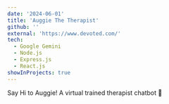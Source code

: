 ```yaml
---
date: '2024-06-01'
title: 'Auggie The Therapist'
github: ''
external: 'https://www.devoted.com/'
tech:
  - Google Gemini
  - Node.js
  - Express.js
  - React.js
showInProjects: true
---
```


Say Hi to Auggie! A virtual trained therapist chatbot 👋
